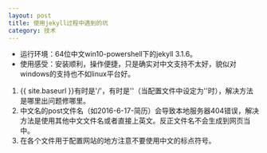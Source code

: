 ```yaml
--- 
layout: post 
title: 使用jekyll过程中遇到的坑  
category: 技术
---
```


* 运行环境：64位中文win10-powershell下的jekyll 3.1.6。  
* 使用感受：安装顺利，操作便捷，只是确实对中文支持不太好，貌似对windows的支持也不如linux平台好。

1. {{ site.baseurl }}有时是'/'，有时是''（当配置文件中设定为''时），解决方法是哪里出问题修哪里。
2. 中文名的post文件名（如2016-6-17-简历）会导致本地服务器404错误，解决方法是使用其他中文文件名或者直接上英文。反正文件名不会生成到网页当中。
3. 在各个文件用于配置网站的地方注意不要使用中文的标点符号。


